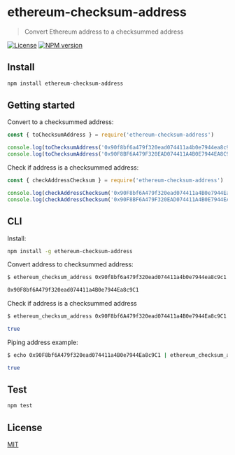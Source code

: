# ethereum-checksum-address

> Convert Ethereum address to a checksummed address

[![License](http://img.shields.io/badge/license-MIT-blue.svg)](https://raw.githubusercontent.com/miguelmota/ethereum-checksum-address/master/LICENSE)
[![NPM version](https://badge.fury.io/js/ethereum-checksum-address.svg)](http://badge.fury.io/js/ethereum-checksum-address)

## Install

```bash
npm install ethereum-checksum-address
```

## Getting started

Convert to a checksummed address:

```javascript
const { toChecksumAddress } = require('ethereum-checksum-address')

console.log(toChecksumAddress('0x90f8bf6a479f320ead074411a4b0e7944ea8c9c1')) // '0x90F8bf6A479f320ead074411a4B0e7944Ea8c9C1'
console.log(toChecksumAddress('0x90F8BF6A479F320EAD074411A4B0E7944EA8C9C1')) // '0x90F8bf6A479f320ead074411a4B0e7944Ea8c9C1'
```

Check if address is a checksummed address:

```javascript
const { checkAddressChecksum } = require('ethereum-checksum-address')

console.log(checkAddressChecksum('0x90F8bf6A479f320ead074411a4B0e7944Ea8c9C1')) // true
console.log(checkAddressChecksum('0x90F8BF6A479F320EAD074411A4B0E7944EA8C9C1')) // false
```

## CLI

Install:

```bash
npm install -g ethereum-checksum-address
```

Convert address to checksummed address:

```bash
$ ethereum_checksum_address 0x90f8bf6a479f320ead074411a4b0e7944ea8c9c1

0x90F8bf6A479f320ead074411a4B0e7944Ea8c9C1
```

Check if address is a checksummed address

```bash
$ ethereum_checksum_address 0x90F8bf6A479f320ead074411a4B0e7944Ea8c9C1 --check

true
```

Piping address example:

```bash
$ echo 0x90F8bf6A479f320ead074411a4B0e7944Ea8c9C1 | ethereum_checksum_address --check

true
```

## Test

```bash
npm test
```

## License

[MIT](LICENSE)
